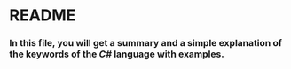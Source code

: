 # README 

### In this file, you will get a summary and a simple explanation of the keywords of the ***C#*** language with examples.